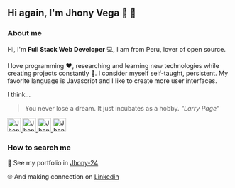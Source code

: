 ## Hi again, I'm Jhony Vega 👨 👋

### About me

Hi, I'm **Full Stack Web Developer** :computer:, I am from Peru, lover of open source. 

I love programming :heart:, researching and learning new technologies while creating projects constantly :star2:. I consider myself self-taught, persistent. My favorite language is Javascript and I like to create more user interfaces.

I think...
> You never lose a dream. It just incubates as a hobby. *"Larry Page"* 

<a href="https://dev.to/jhony24">
  <img src="https://d2fltix0v2e0sb.cloudfront.net/dev-badge.svg" alt="Jhony Vega's DEV Profile" height="30" width="30">
</a>

<a href="https://twitter.com/JhonyV01">
  <img src="https://encrypted-tbn0.gstatic.com/images?q=tbn%3AANd9GcQ4c0qpfZMwuJ-Ew98HsIrNQngEYwpB_V3lCQ&usqp=CAU" alt="Jhony Vega" height="30" width="30">
</a>

<a href="https://www.linkedin.com/in/jhony-vega/">
  <img src="https://i0.wp.com/www.clixmarketing.com/blog/wp-content/uploads/2013/06/linkedin-icon.png" alt="Jhony Angelo Vega Cuya" height="30" width="30">
</a>

<a href="https://www.instagram.com/jhony.vega24/">
  <img src="https://upload.wikimedia.org/wikipedia/commons/thumb/e/e7/Instagram_logo_2016.svg/1200px-Instagram_logo_2016.svg.png" alt="Jhony Vega" height="30" width="30">
</a>

### How to search me

            
📝 See my portfolio in [Jhony-24](https://jhony-24.github.io/portfolio)

:globe_with_meridians: And making connection on [Linkedin](https://www.linkedin.com/in/jhony-vega-cuya-4b777715b/)
